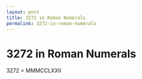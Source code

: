 ```yaml
---
layout: post
title: 3272 in Roman Numerals
permalink: 3272-in-roman-numerals
---
```


# 3272 in Roman Numerals

3272 = MMMCCLXXII
